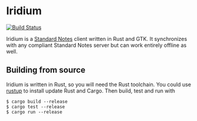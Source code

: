# Iridium

[![Build Status](https://travis-ci.com/matze/iridium.svg?branch=master)](https://travis-ci.com/matze/iridium)

Iridium is a [Standard Notes](https://standardnotes.org) client written in Rust
and GTK. It synchronizes with any compliant Standard Notes server but can work
entirely offline as well.

## Building from source

Iridium is written in Rust, so you will need the Rust toolchain. You could use
[rustup](https://rustup.rs) to install update Rust and Cargo. Then build, test and run
with

    $ cargo build --release
    $ cargo test --release
    $ cargo run --release
